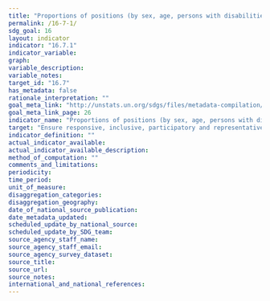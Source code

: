 ```yaml
---
title: "Proportions of positions (by sex, age, persons with disabilities and population groups) in public institutions (national and local legislatures, public service, and judiciary) compared to national distributions"
permalink: /16-7-1/
sdg_goal: 16
layout: indicator
indicator: "16.7.1"
indicator_variable: 
graph: 
variable_description: 
variable_notes: 
target_id: "16.7"
has_metadata: false
rationale_interpretation: ""
goal_meta_link: "http://unstats.un.org/sdgs/files/metadata-compilation/Metadata-Goal-16.pdf"
goal_meta_link_page: 26
indicator_name: "Proportions of positions (by sex, age, persons with disabilities and population groups) in public institutions (national and local legislatures, public service, and judiciary) compared to national distributions"
target: "Ensure responsive, inclusive, participatory and representative decision-making at all levels."
indicator_definition: ""
actual_indicator_available: 
actual_indicator_available_description: 
method_of_computation: ""
comments_and_limitations: 
periodicity: 
time_period: 
unit_of_measure: 
disaggregation_categories: 
disaggregation_geography: 
date_of_national_source_publication: 
date_metadata_updated: 
scheduled_update_by_national_source: 
scheduled_update_by_SDG_team: 
source_agency_staff_name: 
source_agency_staff_email: 
source_agency_survey_dataset: 
source_title: 
source_url: 
source_notes: 
international_and_national_references: 
---
```


